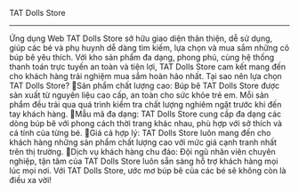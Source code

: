 TAT Dolls Store
_________
Ứng dụng Web TAT Dolls Store sở hữu giao diện thân thiện, dễ sử dụng, giúp các bé và phụ huynh dễ dàng tìm kiếm, lựa chọn và mua sắm những cô búp bê yêu thích. Với kho sản phẩm đa dạng, phong phú, cùng hệ thống thanh toán trực tuyến an toàn và tiện lợi, TAT Dolls Store cam kết mang đến cho khách hàng trải nghiệm mua sắm hoàn hảo nhất.
Tại sao nên lựa chọn TAT Dolls Store?
Sản phẩm chất lượng cao: Búp bê TAT Dolls Store được sản xuất từ nguyên liệu cao cấp, an toàn cho sức khỏe trẻ em. Mỗi sản phẩm đều trải qua quá trình kiểm tra chất lượng nghiêm ngặt trước khi đến tay khách hàng.
Mẫu mã đa dạng: TAT Dolls Store cung cấp đa dạng các dòng búp bê với phong cách thời trang khác nhau, phù hợp với sở thích và cá tính của từng bé.
Giá cả hợp lý: TAT Dolls Store luôn mang đến cho khách hàng những sản phẩm chất lượng cao với mức giá cạnh tranh nhất trên thị trường.
Dịch vụ khách hàng chu đáo: Đội ngũ nhân viên chuyên nghiệp, tận tâm của TAT Dolls Store luôn sẵn sàng hỗ trợ khách hàng mọi lúc mọi nơi.
Với TAT Dolls Store, ước mơ búp bê của các bé sẽ không còn là điều xa vời! 
